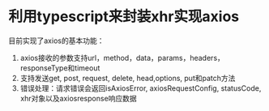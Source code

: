 # 利用typescript来封装xhr实现axios

目前实现了axios的基本功能：
1. axios接收的参数支持url，method，data，params，headers，responseType和timeout
2. 支持发送get, post, request, delete, head,options, put和patch方法
3. 错误处理：请求错误会返回isAxiosError, axiosRequestConfig, statusCode, xhr对象以及axiosresponse响应数据
